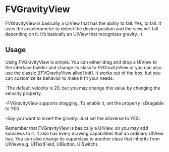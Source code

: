FVGravityView
=============

FVGravityView is basically a UIView that has the ability to fall. Yes, to fall. It uses the accelerometer to detect the device position and the view will fall depending on it. It’s basically an UIView that recognizes gravity. :)

Usage
-----

Using FVGravityView is simple. You can either drag and drop a UIView to the interface builder and change its class to FVGravityView or you can also use the classic [[FVGravityView alloc] init]. It works out of the box, but you can customize its behavior to make it fit your needs.

-The default velocity is 20, but you may change this value by changing the velocity property.

-FVGravityView supports dragging. To enable it, set the property isDragable to YES.

-Say you want to invert the gravity. Just set the isInverse to YES.

Remember that FVGravityView is basically a UIView, so you may add subviews to it. It also has every drawing capabilities that an ordinary UIView has. You can also change its superclass to another class that inherits from UIView(e.g. UITextField, UIButton, UISwitch).
